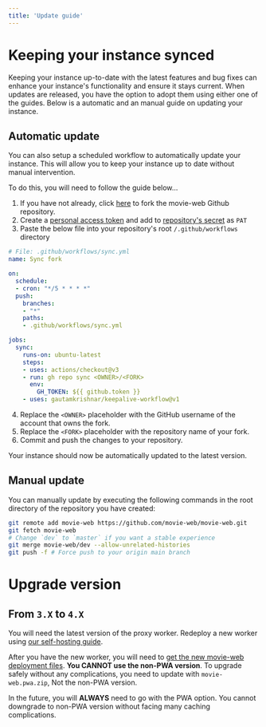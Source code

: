 ```yaml
---
title: 'Update guide'
---
```


# Keeping your instance synced

Keeping your instance up-to-date with the latest features and bug fixes can enhance your instance's functionality and ensure it stays current. When updates are released, you have the option to adopt them using either one of the guides. Below is a automatic and an manual guide on updating your instance.

## Automatic update

You can also setup a scheduled workflow to automatically update your instance. This will allow you to keep your instance up to date without manual intervention.

To do this, you will need to follow the guide below...
1. If you have not already, click [here](https://github.com/movie-web/movie-web/fork) to fork the movie-web Github repository.
2. Create a [personal access token](https://docs.catalyst.zoho.com/en/tutorials/githubbot/java/generate-personal-access-token) and add to [repository's secret](https://docs.github.com/en/actions/security-guides/using-secrets-in-github-actions#creating-secrets-for-a-repository) as `PAT`
3. Paste the below file into your repository's root `/.github/workflows` directory

```yaml
# File: .github/workflows/sync.yml
name: Sync fork

on:
  schedule:
  - cron: "*/5 * * * *"
  push:
    branches:
    - "*"
    paths:
    - .github/workflows/sync.yml

jobs:
  sync:
    runs-on: ubuntu-latest
    steps:
    - uses: actions/checkout@v3
    - run: gh repo sync <OWNER>/<FORK>
      env:
        GH_TOKEN: ${{ github.token }}
    - uses: gautamkrishnar/keepalive-workflow@v1
```

4. Replace the `<OWNER>` placeholder with the GitHub username of the account that owns the fork.
5. Replace the `<FORK>` placeholder with the repository name of your fork.
6. Commit and push the changes to your repository.

Your instance should now be automatically updated to the latest version.

## Manual update

You can manually update by executing the following commands in the root directory of the repository you have created:

```bash
git remote add movie-web https://github.com/movie-web/movie-web.git
git fetch movie-web
# Change `dev` to `master` if you want a stable experience
git merge movie-web/dev --allow-unrelated-histories
git push -f # Force push to your origin main branch
```

# Upgrade version

## From `3.X` to `4.X`

You will need the latest version of the proxy worker. Redeploy a new worker using [our self-hosting guide](../2.proxy/1.deploy.md).

After you have the new worker, you will need to [get the new movie-web deployment files](https://github.com/movie-web/movie-web/releases/latest). **You CANNOT use the non-PWA version**. To upgrade safely without any complications, you need to update with `movie-web.pwa.zip`, Not the non-PWA version.

In the future, you will **ALWAYS** need to go with the PWA option. You cannot downgrade to non-PWA version without facing many caching complications.
